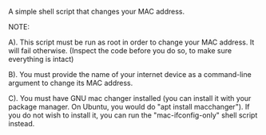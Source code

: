 A simple shell script that changes your MAC address. 

NOTE: 

A). This script must be run as root in order to change your MAC address. It will fail otherwise. (Inspect the code before you do so, to make sure everything is intact)

B). You must provide the name of your internet device as a command-line argument to change its MAC address. 

C). You must have GNU mac changer installed (you can install it with your package manager. On Ubuntu, you would do "apt install macchanger"). If you do not wish to install it, you can run the "mac-ifconfig-only" shell script instead. 

